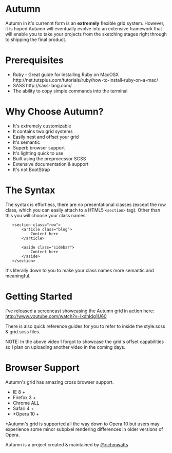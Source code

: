 Autumn
======

Autumn in it's currennt form is an <b>extremely</b> flexible grid system. However, it is hoped Autumn will eventually
evolve into an extensive framework that will enable you to take your projects from the sketching stages right through
to shipping the final product.

Prerequisites
=============

<ul>
<li>Ruby - Great guide for installing Ruby on MacOSX http://net.tutsplus.com/tutorials/ruby/how-to-install-ruby-on-a-mac/</li>
<li>SASS http://sass-lang.com/</li>
<li>The ability to copy simple commands into the terminal</li>
</ul>


Why Choose Autumn?
==================

<ul>
<li>It's extremely customizable</li>
<li>It contains two grid systems</li>
<li>Easily nest and offset your grid</li>
<li>It's semantic</li>
<li>Superb browser support </li>
<li>It's lighting quick to use</li>
<li>Built using the preprocessor SCSS</li>
<li>Extensive documentation & support</li>
<li>It's not BootStrap</li>
</ul>

The Syntax
==========
The syntax is effortless, there are no presentational classes (except the row class, 
which you can easily attach to a HTML5 ```<section>``` tag). Other than this you will
choose your class names.

 ```
    <section class="row">
        <article class="blog">
            Content here
        </article>
       
        <aside class="sidebar">
            Content here
        </aside>
    </section>
 ```

It's literally down to you to make your class names more semantic and meaningful.

Getting Started
===============

I've released a screencast showcasing the Autumn grid in action here:
http://www.youtube.com/watch?v=IkdhIdg1U60

There is also quick reference guides for you to refer to inside the style.scss & grid.scss files.

NOTE: In the above video I forgot to showcase the grid's offset capabilities so I plan on uploading
another video in the coming days.
 
 
Browser Support
===============

Autumn's grid has amazing cross browser support.

<ul>
<li>IE 8 +</li>
<li>Firefox 3 +</li>
<li>Chrome ALL</li>
<li>Safari 4 +</li>
<li>*Opera 10 +</li>
</ul>

*Autumn's grid is supported all the way down to Opera 10 but users may experience
some minor subpixel rendering differences in older versions of Opera.

Autumn is a project created & maintained by <a href="http://twitter.com/richmwatts">@richmwatts</a>
